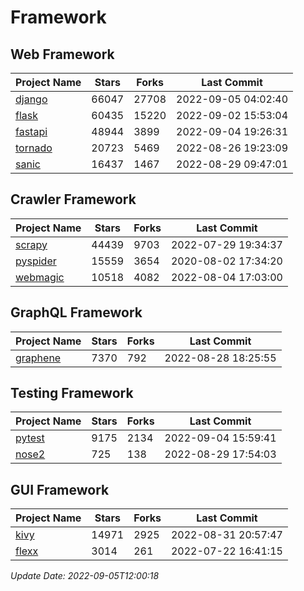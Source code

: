# Framework

## Web Framework
| Project Name | Stars | Forks | Last Commit |
| ------------ | ----- | ----- | ----------- |
| [django](https://github.com/django/django) | 66047 | 27708 | 2022-09-05 04:02:40 |
| [flask](https://github.com/pallets/flask) | 60435 | 15220 | 2022-09-02 15:53:04 |
| [fastapi](https://github.com/tiangolo/fastapi) | 48944 | 3899 | 2022-09-04 19:26:31 |
| [tornado](https://github.com/tornadoweb/tornado) | 20723 | 5469 | 2022-08-26 19:23:09 |
| [sanic](https://github.com/sanic-org/sanic) | 16437 | 1467 | 2022-08-29 09:47:01 |

## Crawler Framework
| Project Name | Stars | Forks | Last Commit |
| ------------ | ----- | ----- | ----------- |
| [scrapy](https://github.com/scrapy/scrapy) | 44439 | 9703 | 2022-07-29 19:34:37 |
| [pyspider](https://github.com/binux/pyspider) | 15559 | 3654 | 2020-08-02 17:34:20 |
| [webmagic](https://github.com/code4craft/webmagic) | 10518 | 4082 | 2022-08-04 17:03:00 |

## GraphQL Framework
| Project Name | Stars | Forks | Last Commit |
| ------------ | ----- | ----- | ----------- |
| [graphene](https://github.com/graphql-python/graphene) | 7370 | 792 | 2022-08-28 18:25:55 |

## Testing Framework
| Project Name | Stars | Forks | Last Commit |
| ------------ | ----- | ----- | ----------- |
| [pytest](https://github.com/pytest-dev/pytest) | 9175 | 2134 | 2022-09-04 15:59:41 |
| [nose2](https://github.com/nose-devs/nose2) | 725 | 138 | 2022-08-29 17:54:03 |

## GUI Framework
| Project Name | Stars | Forks | Last Commit |
| ------------ | ----- | ----- | ----------- |
| [kivy](https://github.com/kivy/kivy) | 14971 | 2925 | 2022-08-31 20:57:47 |
| [flexx](https://github.com/flexxui/flexx) | 3014 | 261 | 2022-07-22 16:41:15 |

*Update Date: 2022-09-05T12:00:18*